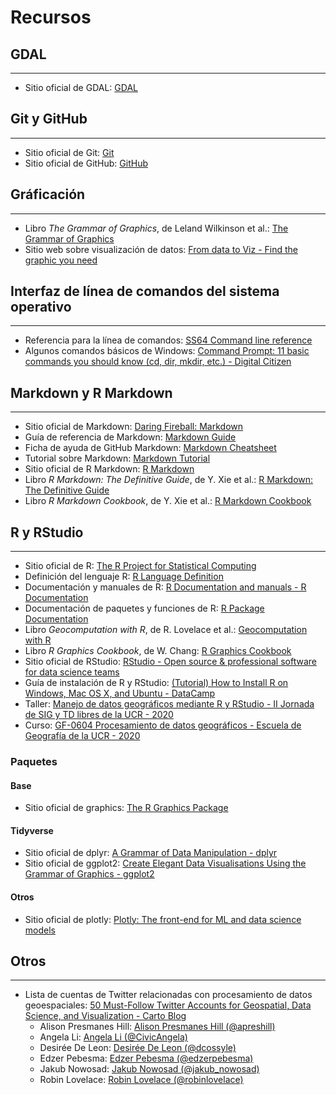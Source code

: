 # Recursos

## GDAL
----------------------
- Sitio oficial de GDAL: [GDAL](https://gdal.org/)

## Git y GitHub
----------------------
- Sitio oficial de Git: [Git](https://git-scm.com/)
- Sitio oficial de GitHub: [GitHub](https://github.com/)

## Gráficación
----------------------
- Libro _The Grammar of Graphics_, de Leland Wilkinson et al.: [The Grammar of Graphics](https://www.springer.com/gp/book/9780387245447)
- Sitio web sobre visualización de datos: [From data to Viz - Find the graphic you need](https://www.data-to-viz.com/)

## Interfaz de línea de comandos del sistema operativo
------------------------------------------------------
- Referencia para la línea de comandos: [SS64 Command line reference](https://ss64.com/)
- Algunos comandos básicos de Windows: [Command Prompt: 11 basic commands you should know (cd, dir, mkdir, etc.) - Digital Citizen](https://www.digitalcitizen.life/command-prompt-how-use-basic-commands)

## Markdown y R Markdown
----------------------
- Sitio oficial de Markdown: [Daring Fireball: Markdown](https://daringfireball.net/projects/markdown/)
- Guía de referencia de Markdown: [Markdown Guide](https://www.markdownguide.org/)
- Ficha de ayuda de GitHub Markdown: [Markdown Cheatsheet](https://github.com/adam-p/markdown-here/wiki/Markdown-Cheatsheet)
- Tutorial sobre Markdown: [Markdown Tutorial](https://www.markdowntutorial.com/)
- Sitio oficial de R Markdown: [R Markdown](https://rmarkdown.rstudio.com/)
- Libro _R Markdown: The Definitive Guide_, de Y. Xie et al.: [R Markdown: The Definitive Guide](https://bookdown.org/yihui/rmarkdown/)
- Libro _R Markdown Cookbook_, de Y. Xie et al.: [R Markdown Cookbook](https://bookdown.org/yihui/rmarkdown-cookbook/)

## R y RStudio
----------------------
- Sitio oficial de R: [The R Project for Statistical Computing](https://www.r-project.org/)
- Definición del lenguaje R: [R Language Definition](https://cran.r-project.org/doc/manuals/r-release/R-lang.html)
- Documentación y manuales de R: [R Documentation and manuals - R Documentation](https://www.rdocumentation.org/)
- Documentación de paquetes y funciones de R: [R Package Documentation](https://rdrr.io/)
- Libro _Geocomputation with R_, de R. Lovelace et al.: [Geocomputation with R](https://geocompr.robinlovelace.net/)
- Libro _R Graphics Cookbook_, de W. Chang: [R Graphics Cookbook](https://r-graphics.org/)
- Sitio oficial de RStudio: [RStudio - Open source & professional software for data science teams](https://rstudio.com/)
- Guía de instalación de R y RStudio: [(Tutorial) How to Install R on Windows, Mac OS X, and Ubuntu - DataCamp](https://www.datacamp.com/community/tutorials/installing-R-windows-mac-ubuntu)
- Taller: [Manejo de datos geográficos mediante R y RStudio - II Jornada de SIG y TD libres de la UCR - 2020](https://taller-r-jornadas-sigtd-2020.github.io/)
- Curso: [GF-0604 Procesamiento de datos geográficos - Escuela de Geografía de la UCR - 2020](https://geoprocesamiento-2020i.github.io/)

### Paquetes
#### Base
- Sitio oficial de graphics: [The R Graphics Package](http://search.r-project.org/R/library/graphics/html/graphics-package.html)
#### Tidyverse
- Sitio oficial de dplyr: [A Grammar of Data Manipulation - dplyr](https://dplyr.tidyverse.org/)
- Sitio oficial de ggplot2: [Create Elegant Data Visualisations Using the Grammar of Graphics - ggplot2](https://ggplot2.tidyverse.org/)
#### Otros
- Sitio oficial de plotly: [Plotly: The front-end for ML and data science models](https://plotly.com/)


## Otros
----------------------
- Lista de cuentas de Twitter relacionadas con procesamiento de datos geoespaciales: [50 Must-Follow Twitter Accounts for Geospatial, Data Science, and Visualization - Carto Blog](https://carto.com/blog/twitter-guide-2018/)
    - Alison Presmanes Hill: [Alison Presmanes Hill (@apreshill)](https://twitter.com/apreshill)
    - Angela Li: [Angela Li (@CivicAngela)](https://twitter.com/CivicAngela)
    - Desirée De Leon: [Desirée De Leon (@dcossyle)](https://twitter.com/dcossyle)
    - Edzer Pebesma: [Edzer Pebesma (@edzerpebesma)](https://twitter.com/edzerpebesma)
    - Jakub Nowosad: [Jakub Nowosad (@jakub_nowosad)](https://twitter.com/jakub_nowosad)
    - Robin Lovelace: [Robin Lovelace (@robinlovelace)](https://twitter.com/robinlovelace)

